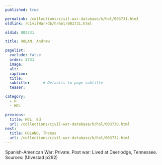 ```yaml
---
published: true

permalink: /collections/civil-war-database/h/hol/003731.html
oldlink: /CivilWar/db/h/hol/003731.html

oldid: 003731

title: HOLAN, Andrew

pagelist:
  exclude: false
  order: 3731
  image: 
  alt:
  caption:
  title:
  subtitle:      # Defaults to page subtitle
  teaser:

category: 
  - H 
  - HOL

previous:
  title: HOL, Ed
  url: /collections/civil-war-database/h/hol/003730.html  
next:
  title: HOLAND, Thomas
  url: /collections/civil-war-database/h/hol/003732.html   
---
```

Spanish-American War: Private. Post war: Lived at Deerlodge, Tennessee. Sources: (Ulvestad p292)